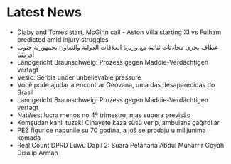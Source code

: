 # Latest News
-  Diaby and Torres start, McGinn call - Aston Villa starting XI vs Fulham predicted amid injury struggles
-  عطاف يجري محادثات ثنائية مع وزيرة العلاقات الدولية والتعاون بجمهورية جنوب أفريقيا
-  Landgericht Braunschweig: Prozess gegen Maddie-Verdächtigen vertagt
-  Vesic: Serbia under unbelievable pressure
-  Você pode ajudar a encontrar Geovana, uma das desaparecidas do Brasil
-  Landgericht Braunschweig: Prozess gegen Maddie-Verdächtigen vertagt
-  NatWest lucra menos no 4º trimestre, mas supera previsão
-  Komşudan kanlı tuzak! Cinayete kaza süsü verip, ambulans çağırdılar
-  PEZ figurice napunile su 70 godina, a još se prodaju u milijunima komada
-  Real Count DPRD Luwu Dapil 2: Suara Petahana Abdul Muharrir Goyah Disalip Arman
